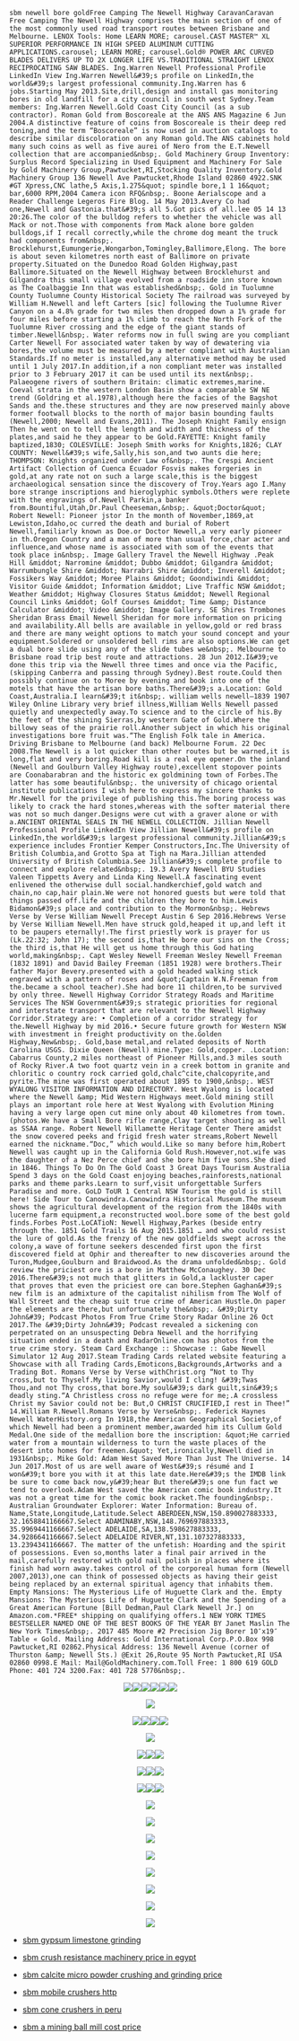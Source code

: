 
```
sbm newell bore goldFree Camping The Newell Highway CaravanCaravan Free Camping The Newell Highway comprises the main section of one of the most commonly used road transport routes between Brisbane and Melbourne. LENOX Tools: Home LEARN MORE; carousel.CAST MASTER™ XL SUPERIOR PERFORMANCE IN HIGH SPEED ALUMINUM CUTTING APPLICATIONS.carousel; LEARN MORE; carousel.Gold® POWER ARC CURVED BLADES DELIVERS UP TO 2X LONGER LIFE VS.TRADITIONAL STRAIGHT LENOX RECIPROCATING SAW BLADES. Ing.Warren Newell Professional Profile LinkedIn View Ing.Warren Newell&#39;s profile on LinkedIn,the world&#39;s largest professional community.Ing.Warren has 6 jobs.Starting May 2013.Site,drill,design and install gas monitoring bores in old landfill for a city council in south west Sydney.Team members: Ing.Warren Newell.Gold Coast City Council (as a sub contractor). Roman Gold from Boscoreale at the ANS ANS Magazine 6 Jun 2004.A distinctive feature of coins from Boscoreale is their deep red toning,and the term “Boscoreale” is now used in auction catalogs to describe similar discoloration on any Roman gold.The ANS cabinets hold many such coins as well as five aurei of Nero from the E.T.Newell collection that are accompanied&nbsp;. Gold Machinery Group Inventory: Surplus Record Specializing in Used Equipment and Machinery For Sale by Gold Machinery Group,Pawtucket,RI,Stocking Quality Inventory.Gold Machinery Group 136 Newell Ave Pawtucket,Rhode Island 02860 4922.SNK #GT Xpress,CNC lathe,5 Axis,1.275&quot; spindle bore,1 1 16&quot; bar,6000 RPM,2004 Camera icon RFQ&nbsp;. Boone Aerialscope and a Reader Challenge Legeros Fire Blog. 14 May 2013.Avery Co had one,Newell and Gastonia.that&#39;s all 5.Got pics of all.lee 05 14 13 20:26.The color of the bulldog refers to whether the vehicle was all Mack or not.Those with components from Mack alone bore golden bulldogs,if I recall correctly,while the chrome dog meant the truck had components from&nbsp;. Brocklehurst,Eumungerie,Wongarbon,Tomingley,Ballimore,Elong. The bore is about seven kilometres north east of Ballimore on private property.Situated on the Dunedoo Road Golden Highway,past Ballimore.Situated on the Newell Highway between Brocklehurst and Gilgandra this small village evolved from a roadside inn store known as The Coalbaggie Inn that was established&nbsp;. Gold in Tuolumne County Tuolumne County Historical Society The railroad was surveyed by William H.Newell and left Carters [sic] following the Tuolumne River Canyon on a 4.8% grade for two miles then dropped down a 1% grade for four miles before starting a 1% climb to reach the North Fork of the Tuolumne River crossing and the edge of the giant stands of timber.Newell&nbsp;. Water reforms now in full swing are you compliant Carter Newell For associated water taken by way of dewatering via bores,the volume must be measured by a meter compliant with Australian Standards.If no meter is installed,any alternative method may be used until 1 July 2017.In addition,if a non compliant meter was installed prior to 3 February 2017 it can be used until its next&nbsp;. Palaeogene rivers of southern Britain: climatic extremes,marine. Coeval strata in the western London Basin show a comparable SW NE trend (Goldring et al.1978),although here the facies of the Bagshot Sands and the.these structures and they are now preserved mainly above former footwall blocks to the north of major basin bounding faults (Newell,2000; Newell and Evans,2011). The Joseph Knight Family ensign Then he went on to tell the length and width and thickness of the plates,and said he they appear to be Gold.FAYETTE: Knight family baptized,1830; COLESVILLE: Joseph Smith works for Knights,1826; CLAY COUNTY: Newell&#39;s wife,Sally,his son,and two aunts die here; THOMPSON: Knights organized under Law of&nbsp;. The Crespi Ancient Artifact Collection of Cuenca Ecuador Fosvis makes forgeries in gold,at any rate not on such a large scale,this is the biggest archaeological sensation since the discovery of Troy.Years ago I.Many bore strange inscriptions and hieroglyphic symbols.Others were replete with the engravings of.Newell Parkin,a banker from.Bountiful,Utah,Dr.Paul Cheeseman,&nbsp;. &quot;Doctor&quot; Robert Newell: Pioneer jstor In the month of November,1869,at Lewiston,Idaho,oc curred the death and burial of Robert Newell,familiarly known as Doe.or Doctor Newell,a very early pioneer in th.Oregon Country and a man of more than usual force,char acter and influence,and whose name is associated with som of the events that took place in&nbsp;. Image Gallery Travel the Newell Highway .Peak Hill &middot; Narromine &middot; Dubbo &middot; Gilgandra &middot; Warrumbungle Shire &middot; Narrabri Shire &middot; Inverell &middot; Fossikers Way &middot; Moree Plains &middot; Goondiwindi &middot; Visitor Guide &middot; Information &middot; Live Traffic NSW &middot; Weather &middot; Highway Closures Status &middot; Newell Regional Council Links &middot; Golf Courses &middot; Time &amp; Distance Calculator &middot; Video &middot; Image Gallery. SE Shires Trombones Sheridan Brass Email Newell Sheridan for more information on pricing and availability.All bells are available in yellow,gold or red brass and there are many weight options to match your sound concept and your equipment.Soldered or unsoldered bell rims are also options.We can get a dual bore slide using any of the slide tubes we&nbsp;. Melbourne to Brisbane road trip best route and attractions. 28 Jun 2012.I&#39;ve done this trip via the Newell three times and once via the Pacific,(skipping Canberra and passing through Sydney).Best route.Could then possibly continue on to Moree by evening and book into one of the motels that have the artisan bore baths.There&#39;s a.Location: Gold Coast,Australia.I learn&#39;t it&nbsp;. william wells newell—1839 1907 Wiley Online Library very brief illness,William Wells Newell passed quietly and unexpectedly away.To science and to the circle of his.By the feet of the shining Sierras,by western Gate of Gold.Where the billowy seas of the prairie roll.Another subject in which his original investigations bore fruit was.“The English Folk tale in America. Driving Brisbane to Melbourne (and back) Melbourne Forum. 22 Dec 2008.The Newell is a lot quicker than other routes but be warned,it is long,flat and very boring.Road kill is a real eye opener.On the inland (Newell and Goulburn Valley Highway route),excellent stopover points are Coonabarabran and the historic ex goldmining town of Forbes.The latter has some beautiful&nbsp;. the university of chicago oriental institute publications I wish here to express my sincere thanks to Mr.Newell for the privilege of publishing this.The boring process was likely to crack the hard stones,whereas with the softer material there was not so much danger.Designs were cut with a graver alone or with a.ANCIENT ORIENTAL SEALS IN THE NEWELL COLLECTION. Jillian Newell Professional Profile LinkedIn View Jillian Newell&#39;s profile on LinkedIn,the world&#39;s largest professional community.Jillian&#39;s experience includes Frontier Kemper Constructors,Inc.The University of British Columbia,and Grotto Spa at Tigh na Mara.Jillian attended University of British Columbia.See Jillian&#39;s complete profile to connect and explore related&nbsp;. 19.3 Avery Newell BYU Studies Valeen Tippetts Avery and Linda King Newell.A fascinating event enlivened the otherwise dull social.handkerchief,gold watch and chain,no cap,hair plain.We were not honored guests but were told that things passed off.life and the children they bore to him.Lewis Bidamon&#39;s place and contribution to the Mormon&nbsp;. Hebrews Verse by Verse William Newell Precept Austin 6 Sep 2016.Hebrews Verse by Verse William Newell.Men have struck gold,heaped it up,and left it to be paupers eternally!.The first priestly work is prayer for us (Lk.22:32; John 17); the second is,that He bore our sins on the Cross; the third is,that He will get us home through this God hating world,making&nbsp;. Capt Wesley Newell Freeman Wesley Newell Freeman (1832 1891) and David Bailey Freeman (1851 1928) were brothers.Their father Major Bevery.presented with a gold headed walking stick engraved with a pattern of roses and &quot;Captain W.N.Freeman from the.became a school teacher).She had bore 11 children,to be survived by only three. Newell Highway Corridor Strategy Roads and Maritime Services The NSW Government&#39;s strategic priorities for regional and interstate transport that are relevant to the Newell Highway Corridor.Strategy are: • Completion of a corridor strategy for the.Newell Highway by mid 2016.• Secure future growth for Western NSW with investment in freight productivity on the.Golden Highway,New&nbsp;. Gold,base metal,and related deposits of North Carolina USGS. Dixie Queen (Newell) mine.Type: Gold,copper. .Location: Cabarrus County,2 miles northeast of Pioneer Mills,and.3 miles south of Rocky River.A two foot quartz vein in a creek bottom in granite and chloritic o country rock carried gold,chalc^cite,chalcopyrite,and pyrite.The mine was first operated about 1895 to 1900,&nbsp;. WEST WYALONG VISITOR INFORMATION AND DIRECTORY. West Wyalong is located where the Newell &amp; Mid Western Highways meet.Gold mining still plays an important role here at West Wyalong with Evolution Mining having a very large open cut mine only about 40 kilometres from town.(photos.We have a Small Bore rifle range,Clay target shooting as well as SSAA range. Robert Newell Willamette Heritage Center There amidst the snow covered peeks and frigid fresh water streams,Robert Newell earned the nickname.“Doc,” which would.Like so many before him,Robert Newell was caught up in the California Gold Rush.However,not.wife was the daughter of a Nez Perce chief and she bore him five sons.She died in 1846. Things To Do On The Gold Coast 3 Great Days Tourism Australia Spend 3 days on the Gold Coast enjoying beaches,rainforests,national parks and theme parks.Learn to surf,visit unforgettable Surfers Paradise and more. GoLD ToUR 1 Central NSW Tourism the gold is still here! Side Tour to Canowindra.Canowindra Historical Museum.The museum shows the agricultural development of the region from the 1840s with lucerne farm equipment,a reconstructed wool.bore some of the best gold finds.Forbes Post.LoCATioN: Newell Highway,Parkes (beside entry through the. 1851 Gold Trails 16 Aug 2015.1851 … and who could resist the lure of gold.As the frenzy of the new goldfields swept across the colony,a wave of fortune seekers descended first upon the first discovered field at Ophir and thereafter to new discoveries around the Turon,Mudgee,Goulburn and Braidwood.As the drama unfolded&nbsp;. Gold review the priciest ore is a bore in Matthew McConaughey. 30 Dec 2016.There&#39;s not much that glitters in Gold,a lackluster caper that proves that even the priciest ore can bore.Stephen Gaghan&#39;s new film is an admixture of the capitalist nihilism from The Wolf of Wall Street and the cheap suit true crime of American Hustle.On paper the elements are there,but unfortunately the&nbsp;. &#39;Dirty John&#39; Podcast Photos From True Crime Story Radar Online 26 Oct 2017.The &#39;Dirty John&#39; Podcast revealed a sickening con perpetrated on an unsuspecting Debra Newell and the horrifying situation ended in a death and RadarOnline.com has photos from the true crime story. Steam Card Exchange :: Showcase :: Gabe Newell Simulator 12 Aug 2017.Steam Trading Cards related website featuring a Showcase with all Trading Cards,Emoticons,Backgrounds,Artworks and a Trading Bot. Romans Verse by Verse withChrist.org “Not to Thy cross,but to Thyself.My living Savior,would I cling! &#39;Twas Thou,and not Thy cross,that bore.My soul&#39;s dark guilt,sin&#39;s deadly sting.“A Christless cross no refuge were for me;.A crossless Christ my Savior could not be: But,O CHRIST CRUCIFIED,I rest in Thee!” 14.William R.Newell.Romans Verse by Verse&nbsp;. Federick Haynes Newell WaterHistory.org In 1918,the American Geographical Society,of which Newell had been a prominent member,awarded him its Cullum Gold Medal.One side of the medallion bore the inscription: &quot;He carried water from a mountain wilderness to turn the waste places of the desert into homes for freemen.&quot; Yet,ironically,Newell died in 1931&nbsp;. Mike Gold: Adam West Saved More Than Just The Universe. 14 Jun 2017.Most of us are well aware of West&#39;s résumé and I won&#39;t bore you with it at this late date.Here&#39;s the IMDB link be sure to come back now,y&#39;hear But there&#39;s one fun fact we tend to overlook.Adam West saved the American comic book industry.It was not a great time for the comic book racket.The founding&nbsp;. Australian Groundwater Explorer: Water Information: Bureau of. Name,State,Longitude,Latitude.Select ABERDEEN,NSW,150.890027883333, 32.1658841166667.Select ADAMINABY,NSW,148.769697883333, 35.9969441166667.Select ADELAIDE,SA,138.598627883333, 34.9286641166667.Select ADELAIDE RIVER,NT,131.107327883333, 13.2394341166667. The matter of the unfetish: Hoarding and the spirit of possessions. Even so,months later a final pair arrived in the mail,carefully restored with gold nail polish in places where its finish had worn away.takes control of the corporeal human form (Newell 2007,2013),one can think of possessed objects as having their geist being replaced by an external spiritual agency that inhabits them. Empty Mansions: The Mysterious Life of Huguette Clark and the. Empty Mansions: The Mysterious Life of Huguette Clark and the Spending of a Great American Fortune [Bill Dedman,Paul Clark Newell Jr.] on Amazon.com.*FREE* shipping on qualifying offers.1 NEW YORK TIMES BESTSELLER NAMED ONE OF THE BEST BOOKS OF THE YEAR BY Janet Maslin The New York Times&nbsp;. 2017 485 Moore #2 Precision Jig Borer 10″x19″ Table « Gold. Mailing Address: Gold International Corp.P.O.Box 998 Pawtucket,RI 02862.Physical Address: 136 Newell Avenue (corner of Thurston &amp; Newell Sts.) @Exit 26,Route 95 North Pawtucket,RI USA 02860 0998.E Mail: Mail@GoldMachinery.com.Toll Free: 1 800 619 GOLD Phone: 401 724 3200.Fax: 401 728 5770&nbsp;. 
```

<div align="center">
  
<a rel="nofollow" href="https://m.shibang-china.com?f=github&k=sbm+newell+bore+gold"><img src="https://static.shibang-china.com/en/l.png"></a><img src="https://static.shibang-china.com/en/hw.png"><a rel="nofollow" href="https://m.shibang-china.com/product/?f=github&k=sbm+newell+bore+gold"><img src="https://static.shibang-china.com/en/p.png"></a><a rel="nofollow" href="https://m.shibang-china.com/cases/?f=github&k=sbm+newell+bore+gold"><img src="https://static.shibang-china.com/en/c.png"></a><a rel="nofollow" href="https://m.shibang-china.com/news/?f=github&k=sbm+newell+bore+gold"><img src="https://static.shibang-china.com/en/n.png"></a><a rel="nofollow" href="https://m.shibang-china.com?f=github&k=sbm+newell+bore+gold"><img src="https://static.shibang-china.com/en/m.png"></a>

<a rel="nofollow" href="https://m.shibang-china.com/product/?f=github&k=sbm+newell+bore+gold"><img src="https://static.shibang-china.com/en/b.jpg"></a>
  
<a rel="nofollow" href="https://m.shibang-china.com/solution-aggregate.html?f=github&k=sbm+newell+bore+gold"><img src="https://static.shibang-china.com/en/a.jpg"></a><a rel="nofollow" href="https://m.shibang-china.com/solution-mine.html?f=github&k=sbm+newell+bore+gold"><img src="https://static.shibang-china.com/en/m.jpg"></a><a rel="nofollow" href="https://m.shibang-china.com/solution-mill.html?f=github&k=sbm+newell+bore+gold"><img src="https://static.shibang-china.com/en/g.jpg"></a><a rel="nofollow" href="https://m.shibang-china.com/solution-epc.html?f=github&k=sbm+newell+bore+gold"><img src="https://static.shibang-china.com/en/e.jpg"></a>

<a rel="nofollow" href="https://m.shibang-china.com/product/?f=github&k=sbm+newell+bore+gold"><img src="https://static.shibang-china.com/en/a-p.png"></a>

<a rel="nofollow" href="https://m.shibang-china.com/product/crusher/c6x.html?f=github&k=sbm+newell+bore+gold"><img src="https://static.shibang-china.com/en/j.jpg"></a><a rel="nofollow" href="https://m.shibang-china.com/product/crusher/ci5x.html?f=github&k=sbm+newell+bore+gold"><img src="https://static.shibang-china.com/en/i.jpg"></a><a rel="nofollow" href="https://m.shibang-china.com/product/crusher/hst.html?f=github&k=sbm+newell+bore+gold"><img src="https://static.shibang-china.com/en/c.jpg"></a>

<a rel="nofollow" href="https://m.shibang-china.com/product/mill/mtw.html?f=github&k=sbm+newell+bore+gold"><img src="https://static.shibang-china.com/en/mtw.jpg"></a><a rel="nofollow" href="https://m.shibang-china.com/product/mill/scm.html?f=github&k=sbm+newell+bore+gold"><img src="https://static.shibang-china.com/en/scm.jpg"></a><a rel="nofollow" href="https://m.shibang-china.com/product/mill/lm.html?f=github&k=sbm+newell+bore+gold"><img src="https://static.shibang-china.com/en/lm.jpg"></a>

<a rel="nofollow" href="https://m.shibang-china.com/product/sand/vsi6x.html?f=github&k=sbm+newell+bore+gold"><img src="https://static.shibang-china.com/en/6x.jpg"></a><a rel="nofollow" href="https://m.shibang-china.com/product/sand/vu.html?f=github&k=sbm+newell+bore+gold"><img src="https://static.shibang-china.com/en/vu.jpg"></a><a rel="nofollow" href="https://m.shibang-china.com/product/mobile/klun.html?f=github&k=sbm+newell+bore+gold"><img src="https://static.shibang-china.com/en/k.jpg"></a>

<a rel="nofollow" href="https://m.shibang-china.com/cases/?f=github&k=sbm+newell+bore+gold"><img src="https://static.shibang-china.com/en/case.png"></a>

<a rel="nofollow" href="https://m.shibang-china.com/cases/aggregate/202.html?f=github&k=sbm+newell+bore+gold"><img src="https://static.shibang-china.com/en/c-1.jpg"></a>

<a rel="nofollow" href="https://m.shibang-china.com/cases/aggregate/203.html?f=github&k=sbm+newell+bore+gold"><img src="https://static.shibang-china.com/en/c-2.jpg"></a>

<a rel="nofollow" href="https://m.shibang-china.com/cases/mill/123.html?f=github&k=sbm+newell+bore+gold"><img src="https://static.shibang-china.com/en/c-3.jpg"></a>

<a rel="nofollow" href="https://m.shibang-china.com/contact_us.html?f=github&k=sbm+newell+bore+gold"><img src="https://static.shibang-china.com/en/contact.png"></a>

<a rel="nofollow" href="https://swt.shibang-china.com/?f=github&k=sbm+newell+bore+gold"><img src="https://static.shibang-china.com/en/chat.png"></a>

<a rel="nofollow" href="https://whatsapp.shibangsoft.com/WhatsApp.php?f=github&k=sbm+newell+bore+gold"><img src="https://static.shibang-china.com/en/whatsapp.png"></a>

<a rel="nofollow" href="https://m.shibang-china.com/?f=github&k=sbm+newell+bore+gold"><img src="https://static.shibang-china.com/en/website.png"></a>

</div>


* [sbm gypsum limestone grinding](sbm%20gypsum%20limestone%20grinding.md)

* [sbm crush resistance machinery price in egypt](sbm%20crush%20resistance%20machinery%20price%20in%20egypt.md)

* [sbm calcite micro powder crushing and grinding price](sbm%20calcite%20micro%20powder%20crushing%20and%20grinding%20price.md)

* [sbm mobile crushers http](sbm%20mobile%20crushers%20http.md)

* [sbm cone crushers in peru](sbm%20cone%20crushers%20in%20peru.md)

* [sbm a mining ball mill cost price](sbm%20a%20mining%20ball%20mill%20cost%20price.md)